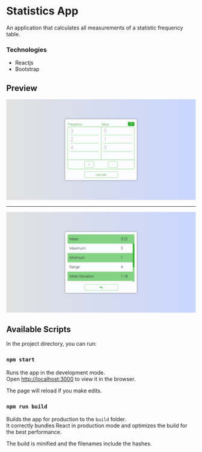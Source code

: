 # Statistics App
An application that calculates all measurements of a statistic frequency table.

### Technologies
* Reactjs
* Bootstrap

## Preview
![Preview-insert](./docs/screenshot_insert.png)
***
![Preview-result](./docs/screenshot_result.png)

## Available Scripts

In the project directory, you can run:

### `npm start`

Runs the app in the development mode.<br />
Open [http://localhost:3000](http://localhost:3000) to view it in the browser.

The page will reload if you make edits.

### `npm run build`

Builds the app for production to the `build` folder.<br />
It correctly bundles React in production mode and optimizes the build for the best performance.

The build is minified and the filenames include the hashes.<br />
